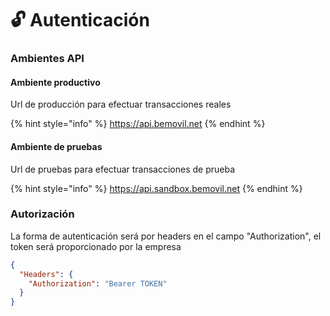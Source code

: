 # 🔓 Autenticación

### Ambientes API

#### Ambiente productivo

Url de producción para efectuar transacciones reales

{% hint style="info" %}
https://api.bemovil.net
{% endhint %}

#### Ambiente de pruebas

Url de pruebas para efectuar transacciones de prueba

{% hint style="info" %}
https://api.sandbox.bemovil.net
{% endhint %}

### Autorización

La forma de autenticación será por headers en el campo "Authorization", el token será proporcionado por la empresa

```json
{
  "Headers": {
    "Authorization": "Bearer TOKEN"
  }
}
```
